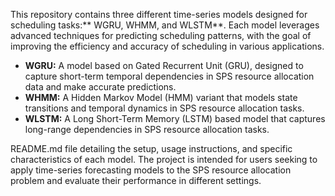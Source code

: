 This repository contains three different time-series models designed for scheduling tasks:** WGRU, WHMM, and WLSTM**. Each model leverages advanced techniques for predicting scheduling patterns, with the goal of improving the efficiency and accuracy of scheduling in various applications.

- **WGRU:** A model based on Gated Recurrent Unit (GRU), designed to capture short-term temporal dependencies in SPS resource allocation data and make accurate predictions.
- **WHMM:** A Hidden Markov Model (HMM) variant that models state transitions and temporal dynamics in SPS resource allocation tasks.
- **WLSTM:** A Long Short-Term Memory (LSTM) based model that captures long-range dependencies in SPS resource allocation tasks.

README.md file detailing the setup, usage instructions, and specific characteristics of each model. The project is intended for users seeking to apply time-series forecasting models to the SPS resource allocation problem and evaluate their performance in different settings.
